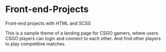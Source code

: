 # Front-end-Projects
Front-end projects with HTML and SCSS

This is a sample theme of a landing page for CSGO gamers, where users CSGO players can login and connect to each other. And find other players to play competitive matches.
